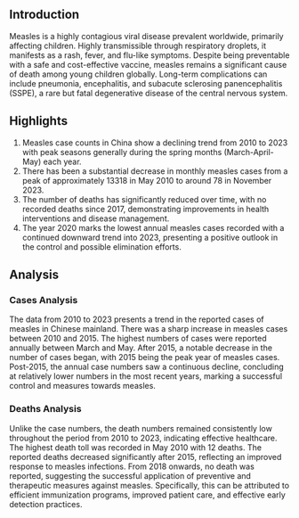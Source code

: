 ## Introduction

Measles is a highly contagious viral disease prevalent worldwide, primarily affecting children. Highly transmissible through respiratory droplets, it manifests as a rash, fever, and flu-like symptoms. Despite being preventable with a safe and cost-effective vaccine, measles remains a significant cause of death among young children globally. Long-term complications can include pneumonia, encephalitis, and subacute sclerosing panencephalitis (SSPE), a rare but fatal degenerative disease of the central nervous system.

## Highlights

1. Measles case counts in China show a declining trend from 2010 to 2023 with peak seasons generally during the spring months (March-April-May) each year. <br/>
2. There has been a substantial decrease in monthly measles cases from a peak of approximately 13318 in May 2010 to around 78 in November 2023. <br/>
3. The number of deaths has significantly reduced over time, with no recorded deaths since 2017, demonstrating improvements in health interventions and disease management. <br/>
4. The year 2020 marks the lowest annual measles cases recorded with a continued downward trend into 2023, presenting a positive outlook in the control and possible elimination efforts.

## Analysis

### Cases Analysis

The data from 2010 to 2023 presents a trend in the reported cases of measles in Chinese mainland. There was a sharp increase in measles cases between 2010 and 2015. The highest numbers of cases were reported annually between March and May. After 2015, a notable decrease in the number of cases began, with 2015 being the peak year of measles cases. Post-2015, the annual case numbers saw a continuous decline, concluding at relatively lower numbers in the most recent years, marking a successful control and measures towards measles.

### Deaths Analysis

Unlike the case numbers, the death numbers remained consistently low throughout the period from 2010 to 2023, indicating effective healthcare. The highest death toll was recorded in May 2010 with 12 deaths. The reported deaths decreased significantly after 2015, reflecting an improved response to measles infections. From 2018 onwards, no death was reported, suggesting the successful application of preventive and therapeutic measures against measles. Specifically, this can be attributed to efficient immunization programs, improved patient care, and effective early detection practices.
